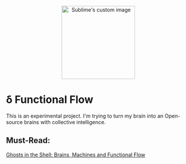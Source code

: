 <p align="center">
  <img width="200" height="200" src="https://i.imgur.com/1nLWkHH.png" alt="Sublime's custom image"/>
</p>

# δ Functional Flow

This is an experimental project. I'm trying to turn my brain into an Open-source brains with collective intelligence.

## Must-Read:

[Ghosts in the Shell: Brains, Machines and Functional Flow](https://allenleein.github.io/brains/functionalflow/)

